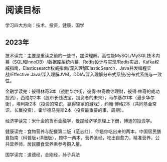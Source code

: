 # 阅读目标

学习四大方向：技术，投资，健康，国学

## 2023年

技术读完：主要是重读之前的一些书，加深理解。高性能MySQL/MySQL技术内幕（SQL和InnoDB）/数据库系统内幕，Redis设计与实现/Redis实战，Kafka权威指南，Elasticsearch权威指南/深入理解ElasticSearch，Java并发编程实战/Effective Java/深入理解JVM，DDIA/深入理解分布式系统/分布式系统与一致性。

金融学读完：彼得林奇3本（战胜华尔街，彼得·林奇教你理财，彼得·林奇的成功投资），西格尔2本（股市长线法宝，投资者的未来），马尔基尔1本（漫步华尔街），埃利斯2本（投资的常识，赢得输家的游戏），约翰·博格2本（共同基金常识，长赢投资），霍华德马克斯2本（投资最重要的事，周期）。

经济学读完：米什金的货币金融学，曼昆经济学原理上下册，博迪的投资学。

健康读完：食物营养与配餐第二版（范志红），你是你吃出来的两本，中国居民膳食指南（科普版+详细版），顾中一两本，营养圣经，吃出自愈力，精准营养，公共营养师，居民膳食营养素参考摄入量。

国学读完：道德经，金刚经，孙子兵法

